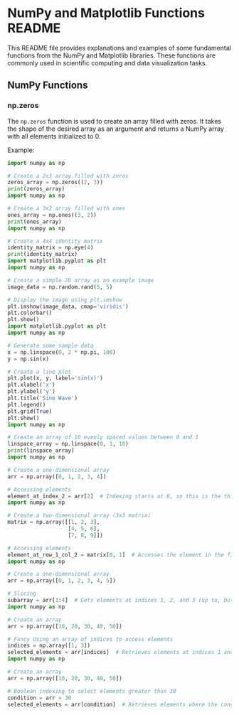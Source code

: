 # NumPy and Matplotlib Functions README

This README file provides explanations and examples of some fundamental functions from the NumPy and Matplotlib libraries. These functions are commonly used in scientific computing and data visualization tasks.

## NumPy Functions

### np.zeros

The `np.zeros` function is used to create an array filled with zeros. It takes the shape of the desired array as an argument and returns a NumPy array with all elements initialized to 0.

Example:

```python
import numpy as np

# Create a 2x3 array filled with zeros
zeros_array = np.zeros((2, 3))
print(zeros_array)
import numpy as np

# Create a 3x2 array filled with ones
ones_array = np.ones((3, 2))
print(ones_array)
import numpy as np

# Create a 4x4 identity matrix
identity_matrix = np.eye(4)
print(identity_matrix)
import matplotlib.pyplot as plt
import numpy as np

# Create a simple 2D array as an example image
image_data = np.random.rand(5, 5)

# Display the image using plt.imshow
plt.imshow(image_data, cmap='viridis')
plt.colorbar()
plt.show()
import matplotlib.pyplot as plt
import numpy as np

# Generate some sample data
x = np.linspace(0, 2 * np.pi, 100)
y = np.sin(x)

# Create a line plot
plt.plot(x, y, label='sin(x)')
plt.xlabel('x')
plt.ylabel('y')
plt.title('Sine Wave')
plt.legend()
plt.grid(True)
plt.show()
import numpy as np

# Create an array of 10 evenly spaced values between 0 and 1
linspace_array = np.linspace(0, 1, 10)
print(linspace_array)
import numpy as np

# Create a one-dimensional array
arr = np.array([0, 1, 2, 3, 4])

# Accessing elements
element_at_index_2 = arr[2]  # Indexing starts at 0, so this is the third element.
import numpy as np

# Create a two-dimensional array (3x3 matrix)
matrix = np.array([[1, 2, 3],
                   [4, 5, 6],
                   [7, 8, 9]])

# Accessing elements
element_at_row_1_col_2 = matrix[0, 1]  # Accesses the element in the first row, second column (index 0, 1).
import numpy as np

# Create a one-dimensional array
arr = np.array([0, 1, 2, 3, 4, 5])

# Slicing
subarray = arr[1:4]  # Gets elements at indices 1, 2, and 3 (up to, but not including 4).
import numpy as np

# Create an array
arr = np.array([10, 20, 30, 40, 50])

# Fancy Using an array of indices to access elements
indices = np.array([1, 3])
selected_elements = arr[indices]  # Retrieves elements at indices 1 and 3.
import numpy as np

# Create an array
arr = np.array([10, 20, 30, 40, 50])

# Boolean indexing to select elements greater than 30
condition = arr > 30
selected_elements = arr[condition]  # Retrieves elements where the condition is True.

